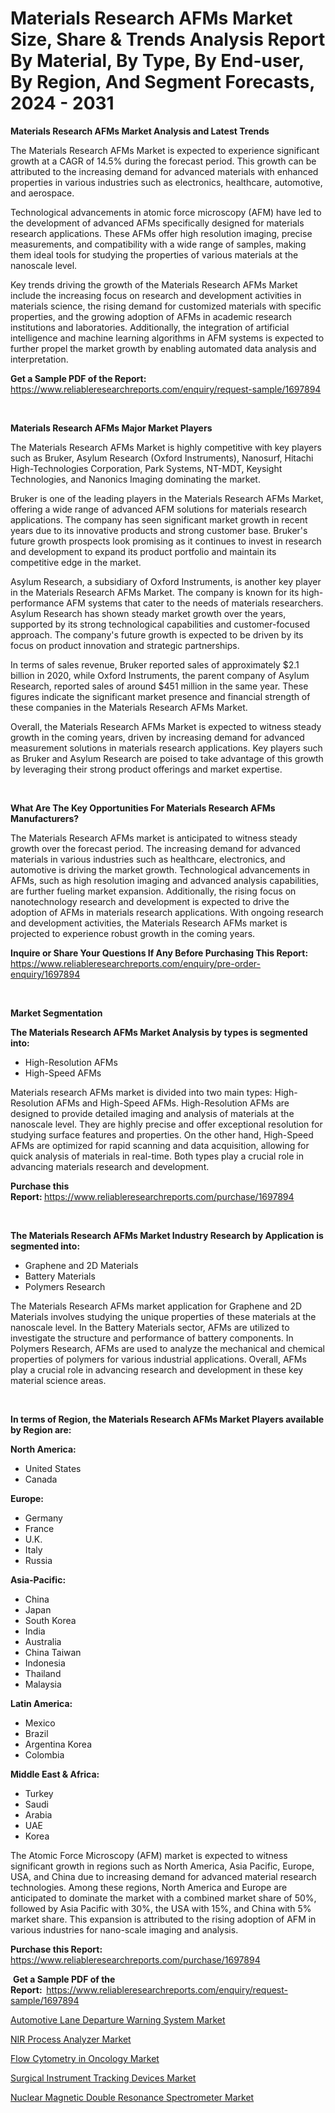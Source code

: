 <p><h1>Materials Research AFMs Market Size, Share & Trends Analysis Report By Material, By Type, By End-user, By Region, And Segment Forecasts, 2024 - 2031</h1></p><p><strong>Materials Research AFMs Market Analysis and Latest Trends</strong></p>
<p><p>The Materials Research AFMs Market is expected to experience significant growth at a CAGR of 14.5% during the forecast period. This growth can be attributed to the increasing demand for advanced materials with enhanced properties in various industries such as electronics, healthcare, automotive, and aerospace. </p><p>Technological advancements in atomic force microscopy (AFM) have led to the development of advanced AFMs specifically designed for materials research applications. These AFMs offer high resolution imaging, precise measurements, and compatibility with a wide range of samples, making them ideal tools for studying the properties of various materials at the nanoscale level.</p><p>Key trends driving the growth of the Materials Research AFMs Market include the increasing focus on research and development activities in materials science, the rising demand for customized materials with specific properties, and the growing adoption of AFMs in academic research institutions and laboratories. Additionally, the integration of artificial intelligence and machine learning algorithms in AFM systems is expected to further propel the market growth by enabling automated data analysis and interpretation.</p></p>
<p><strong>Get a Sample PDF of the Report:&nbsp;</strong> <a href="https://www.reliableresearchreports.com/enquiry/request-sample/1697894">https://www.reliableresearchreports.com/enquiry/request-sample/1697894</a></p>
<p>&nbsp;</p>
<p><strong>Materials Research AFMs Major Market Players</strong></p>
<p><p>The Materials Research AFMs Market is highly competitive with key players such as Bruker, Asylum Research (Oxford Instruments), Nanosurf, Hitachi High-Technologies Corporation, Park Systems, NT-MDT, Keysight Technologies, and Nanonics Imaging dominating the market. </p><p>Bruker is one of the leading players in the Materials Research AFMs Market, offering a wide range of advanced AFM solutions for materials research applications. The company has seen significant market growth in recent years due to its innovative products and strong customer base. Bruker's future growth prospects look promising as it continues to invest in research and development to expand its product portfolio and maintain its competitive edge in the market.</p><p>Asylum Research, a subsidiary of Oxford Instruments, is another key player in the Materials Research AFMs Market. The company is known for its high-performance AFM systems that cater to the needs of materials researchers. Asylum Research has shown steady market growth over the years, supported by its strong technological capabilities and customer-focused approach. The company's future growth is expected to be driven by its focus on product innovation and strategic partnerships.</p><p>In terms of sales revenue, Bruker reported sales of approximately $2.1 billion in 2020, while Oxford Instruments, the parent company of Asylum Research, reported sales of around $451 million in the same year. These figures indicate the significant market presence and financial strength of these companies in the Materials Research AFMs Market.</p><p>Overall, the Materials Research AFMs Market is expected to witness steady growth in the coming years, driven by increasing demand for advanced measurement solutions in materials research applications. Key players such as Bruker and Asylum Research are poised to take advantage of this growth by leveraging their strong product offerings and market expertise.</p></p>
<p>&nbsp;</p>
<p><strong>What Are The Key Opportunities For Materials Research AFMs Manufacturers?</strong></p>
<p><p>The Materials Research AFMs market is anticipated to witness steady growth over the forecast period. The increasing demand for advanced materials in various industries such as healthcare, electronics, and automotive is driving the market growth. Technological advancements in AFMs, such as high resolution imaging and advanced analysis capabilities, are further fueling market expansion. Additionally, the rising focus on nanotechnology research and development is expected to drive the adoption of AFMs in materials research applications. With ongoing research and development activities, the Materials Research AFMs market is projected to experience robust growth in the coming years.</p></p>
<p><strong>Inquire or Share Your Questions If Any Before Purchasing This Report:</strong> <a href="https://www.reliableresearchreports.com/enquiry/pre-order-enquiry/1697894">https://www.reliableresearchreports.com/enquiry/pre-order-enquiry/1697894</a></p>
<p>&nbsp;</p>
<p><strong>Market Segmentation</strong></p>
<p><strong>The Materials Research AFMs Market Analysis by types is segmented into:</strong></p>
<p><ul><li>High-Resolution AFMs</li><li>High-Speed AFMs</li></ul></p>
<p><p>Materials research AFMs market is divided into two main types: High-Resolution AFMs and High-Speed AFMs. High-Resolution AFMs are designed to provide detailed imaging and analysis of materials at the nanoscale level. They are highly precise and offer exceptional resolution for studying surface features and properties. On the other hand, High-Speed AFMs are optimized for rapid scanning and data acquisition, allowing for quick analysis of materials in real-time. Both types play a crucial role in advancing materials research and development.</p></p>
<p><strong>Purchase this Report:&nbsp;</strong><a href="https://www.reliableresearchreports.com/purchase/1697894">https://www.reliableresearchreports.com/purchase/1697894</a></p>
<p>&nbsp;</p>
<p><strong>The Materials Research AFMs Market Industry Research by Application is segmented into:</strong></p>
<p><ul><li>Graphene and 2D Materials</li><li>Battery Materials</li><li>Polymers Research</li></ul></p>
<p><p>The Materials Research AFMs market application for Graphene and 2D Materials involves studying the unique properties of these materials at the nanoscale level. In the Battery Materials sector, AFMs are utilized to investigate the structure and performance of battery components. In Polymers Research, AFMs are used to analyze the mechanical and chemical properties of polymers for various industrial applications. Overall, AFMs play a crucial role in advancing research and development in these key material science areas.</p></p>
<p>&nbsp;</p>
<p><strong>In terms of Region, the Materials Research AFMs Market Players available by Region are:</strong></p>
<p>
    <p> <strong> North America: </strong>
        <ul>
            <li>United States</li>
            <li>Canada</li>
        </ul>
        </p> 
    <p> <strong> Europe: </strong>
        <ul>
            <li>Germany</li>
            <li>France</li>
            <li>U.K.</li>
            <li>Italy</li>
            <li>Russia</li>
        </ul>
        </p> 
    <p> <strong> Asia-Pacific: </strong>
        <ul>
            <li>China</li>
            <li>Japan</li>
            <li>South Korea</li>
            <li>India</li>
            <li>Australia</li>
            <li>China Taiwan</li>
            <li>Indonesia</li>
            <li>Thailand</li>
            <li>Malaysia</li>
        </ul>
        </p> 
    <p> <strong> Latin America: </strong>
        <ul>
            <li>Mexico</li>
            <li>Brazil</li>
            <li>Argentina Korea</li>
            <li>Colombia</li>
        </ul>
        </p> 
    <p> <strong> Middle East & Africa: </strong>
        <ul>
            <li>Turkey</li>
            <li>Saudi</li>
            <li>Arabia</li>
            <li>UAE</li>
            <li>Korea</li>
        </ul>
    </p>
    </p>
<p><p>The Atomic Force Microscopy (AFM) market is expected to witness significant growth in regions such as North America, Asia Pacific, Europe, USA, and China due to increasing demand for advanced material research technologies. Among these regions, North America and Europe are anticipated to dominate the market with a combined market share of 50%, followed by Asia Pacific with 30%, the USA with 15%, and China with 5% market share. This expansion is attributed to the rising adoption of AFM in various industries for nano-scale imaging and analysis.</p></p>
<p><strong>Purchase this Report: </strong><a href="https://www.reliableresearchreports.com/purchase/1697894">https://www.reliableresearchreports.com/purchase/1697894</a></p>
<p>&nbsp;<strong>Get a Sample PDF of the Report:&nbsp;&nbsp;</strong><a href="https://www.reliableresearchreports.com/enquiry/request-sample/1697894">https://www.reliableresearchreports.com/enquiry/request-sample/1697894</a></p>
<p><strong></strong></p>
<p><p><a href="https://medium.com/@kartik.reportprime/automotive-lane-departure-warning-system-market-competitive-analysis-market-trends-and-forecast-519bc3a30529">Automotive Lane Departure Warning System Market</a></p><p><a href="https://github.com/FassouRP/Market-Research-Report-List-3/blob/main/nir-process-analyzer-market.md">NIR Process Analyzer Market</a></p><p><a href="https://medium.com/@kartik.reportprime/flow-cytometry-in-oncology-nbsp-market-focuses-on-market-share-size-and-projected-forecast-till-d0ada0025cdc">Flow Cytometry in Oncology Market</a></p><p><a href="https://medium.com/@kartik.reportprime/surgical-instrument-tracking-devices-market-competitive-analysis-market-trends-and-forecast-to-772595109226">Surgical Instrument Tracking Devices Market</a></p><p><a href="https://github.com/rahu1506/Market-Research-Report-List-3/blob/main/nuclear-magnetic-double-resonance-spectrometer-market.md">Nuclear Magnetic Double Resonance Spectrometer Market</a></p></p>